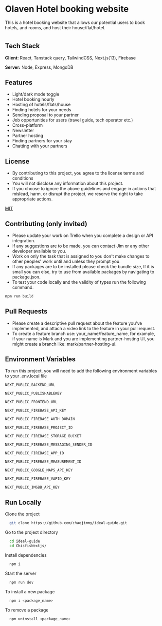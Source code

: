 
# Olaven Hotel booking website

This is a hotel booking website that allows our potential users to book hotels, and rooms, and host their house/flat/hotel. 




#


## Tech Stack

**Client:** React, Tanstack query, TailwindCSS, Next.js(13), Firebase

**Server:** Node, Express, MongoDB


## Features

- Light/dark mode toggle
- Hotel booking hourly
- Hosting of hotels/flats/house
- Finding hotels for your needs
- Sending proposal to your partner
- Job opportunities for users (travel guide, tech operator etc.)
- Cross-platform
- Newsletter
- Partner hosting
- Finding partners for your stay
- Chatting with your partners


## License
- By contributing to this project, you agree to the license terms and conditions
- You will not disclose any information about this project.
- If you choose to ignore the above guidelines and engage in actions that mislead, harm, or disrupt the project, we reserve the right to take appropriate actions.

[MIT](https://github.com/chaejimmy/ideal-guide/blob/main/LICENSE)

## Contributing (only invited)

- Please update your work on Trello when you complete a design or API integration.
- If any suggestions are to be made, you can contact Jim or any other developer available to you.
- Work on only the task that is assigned to you don't make changes to other peoples' work until and unless they prompt you.
- If any packages are to be installed please check the bundle size, If it is small you can else, try to use from available packages by navigating to package.json.
- To test your code locally and the validity of types run the following command:
```bash
npm run build
```
  
## Pull Requests
- Please create a descriptive pull request about the feature you've implemented, and attach a video link to the feature in your pull request.
- To create a feature branch use: your_name/feature_name, for example, if your name is Mark and you are implementing partner-hosting UI, you might create a branch like: mark/partner-hosting-ui.



## Environment Variables

To run this project, you will need to add the following environment variables to your .env.local file

`NEXT_PUBLIC_BACKEND_URL`

`NEXT_PUBLIC_PUBLISHABLEKEY`

`NEXT_PUBLIC_FRONTEND_URL`

`NEXT_PUBLIC_FIREBASE_API_KEY`

`NEXT_PUBLIC_FIREBASE_AUTH_DOMAIN`

`NEXT_PUBLIC_FIREBASE_PROJECT_ID`

`NEXT_PUBLIC_FIREBASE_STORAGE_BUCKET`

`NEXT_PUBLIC_FIREBASE_MESSAGING_SENDER_ID`

`NEXT_PUBLIC_FIREBASE_APP_ID`

`NEXT_PUBLIC_FIREBASE_MEASUREMENT_ID`

`NEXT_PUBLIC_GOOGLE_MAPS_API_KEY`

`NEXT_PUBLIC_FIREBASE_VAPID_KEY`

`NEXT_PUBLIC_IMGBB_API_KEY`






## Run Locally

Clone the project

```bash
  git clone https://github.com/chaejimmy/ideal-guide.git
```

Go to the project directory

```bash
  cd ideal-guide
  cd ChisfisNextjs/
```

Install dependencies

```bash
  npm i
```

Start the server

```bash
  npm run dev
```
To install a new package

```bash
  npm i <package_name>
```
To remove a package

```bash
  npm uninstall <package_name>
```
